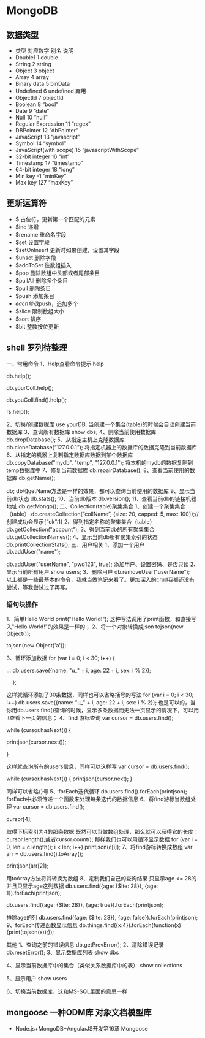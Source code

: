 # MongoDB

## 数据类型
- 类型	对应数字	别名	说明
- Double1	1	double	 
- String	2	string	 
- Object	3	object	 
- Array	4	array	 
- Binary data	5	binData	 
- Undefined	6	undefined	弃用
- ObjectId	7	objectId	 
- Boolean	8	“bool”	 
- Date	9	“date”	 
- Null	10	“null”	 
- Regular Expression	11	“regex”	 
- DBPointer	12	“dbPointer”	 
- JavaScript	13	“javascript”	 
- Symbol	14	“symbol”	 
- JavaScript(with scope)	15	“javascriptWithScope”	 
- 32-bit integer	16	“int”	 
- Timestamp	17	“timestamp”	 
- 64-bit integer	18	“long”	 
- Min key	-1	“minKey”	 
- Max key	127	“maxKey”

## 更新运算符
- $ 占位符，更新第一个匹配的元素
- $inc 递增
- $rename 重命名字段
- $set 设置字段
- $setOnInsert 更新时如果创建，设置其字段
- $unset 删除字段
- $addToSet 往数组插入
- $pop 删除数组中头部或者尾部条目
- $pullAll 删除多个条目
- $pull 删除条目
- $push 添加条目
- $each 修改$push，追加多个
- $slice 限制数组大小
- $sort 排序
- $bit 整数按位更新



## shell 罗列待整理
一、常用命令
1、Help查看命令提示
help

db.help();

db.yourColl.help();

db.youColl.find().help();

rs.help();

2、切换/创建数据库
use yourDB; 当创建一个集合(table)的时候会自动创建当前数据库
3、查询所有数据库
show dbs;
4、删除当前使用数据库
db.dropDatabase();
5、从指定主机上克隆数据库
db.cloneDatabase(“127.0.0.1”); 
将指定机器上的数据库的数据克隆到当前数据库
6、从指定的机器上复制指定数据库数据到某个数据库
db.copyDatabase("mydb", "temp", "127.0.0.1");
将本机的mydb的数据复制到temp数据库中
7、修复当前数据库
db.repairDatabase();
8、查看当前使用的数据库
db.getName();

db; db和getName方法是一样的效果，都可以查询当前使用的数据库
9、显示当前db状态
db.stats();
10、当前db版本
db.version();
11、查看当前db的链接机器地址
db.getMongo();
二、Collection(table)聚集集合
1、创建一个聚集集合（table）
db.createCollection(“collName”, {size: 20, capped: 5, max: 100});//创建成功会显示{“ok”:1}
2、得到指定名称的聚集集合（table）
db.getCollection("account");
3、得到当前db的所有聚集集合
db.getCollectionNames();
4、显示当前db所有聚集索引的状态
db.printCollectionStats();
三、用户相关
1、添加一个用户
db.addUser("name");

db.addUser("userName", "pwd123", true); 
添加用户、设置密码、是否只读
2、显示当前所有用户
show users;
3、删除用户
db.removeUser("userName");  
以上都是一些最基本的命令，我就当做笔记来看了。更加深入的crud我都还没有尝试，等我尝试过了再写。


### 语句块操作
1、简单Hello World
print("Hello World!");
这种写法调用了print函数，和直接写入"Hello World!"的效果是一样的；
2、将一个对象转换成json
tojson(new Object());

tojson(new Object('a'));

3、循环添加数据
for (var i = 0; i < 30; i++) {

... db.users.save({name: "u_" + i, age: 22 + i, sex: i % 2});

... };

这样就循环添加了30条数据，同样也可以省略括号的写法
for (var i = 0; i < 30; i++) db.users.save({name: "u_" + i, age: 22 + i, sex: i % 2});
也是可以的，当你用db.users.find()查询的时候，显示多条数据而无法一页显示的情况下，可以用it查看下一页的信息；
4、find 游标查询
var cursor = db.users.find();

while (cursor.hasNext()) {

printjson(cursor.next());

}

这样就查询所有的users信息，同样可以这样写
var cursor = db.users.find();

while (cursor.hasNext()) { printjson(cursor.next); }

同样可以省略{}号
5、forEach迭代循环
db.users.find().forEach(printjson);
forEach中必须传递一个函数来处理每条迭代的数据信息
6、将find游标当数组处理
var cursor = db.users.find();

cursor[4];

取得下标索引为4的那条数据
既然可以当做数组处理，那么就可以获得它的长度：cursor.length();或者cursor.count();
那样我们也可以用循环显示数据
for (var i = 0, len = c.length(); i < len; i++) printjson(c[i]);
7、将find游标转换成数组
var arr = db.users.find().toArray();

printjson(arr[2]);

用toArray方法将其转换为数组
8、定制我们自己的查询结果
只显示age <= 28的并且只显示age这列数据
db.users.find({age: {$lte: 28}}, {age: 1}).forEach(printjson);

db.users.find({age: {$lte: 28}}, {age: true}).forEach(printjson);

排除age的列
db.users.find({age: {$lte: 28}}, {age: false}).forEach(printjson);
9、forEach传递函数显示信息
db.things.find({x:4}).forEach(function(x) {print(tojson(x));});

其他
1、查询之前的错误信息
db.getPrevError();
2、清除错误记录
db.resetError();
3、显示数据库列表
show dbs

4、显示当前数据库中的集合（类似关系数据库中的表）
show collections

5、显示用户
show users
 
6、切换当前数据库，这和MS-SQL里面的意思一样

## mongoose 一种ODM库 对象文档模型库
- Node.js+MongoDB+AngularJS开发第16章 Mongoose
